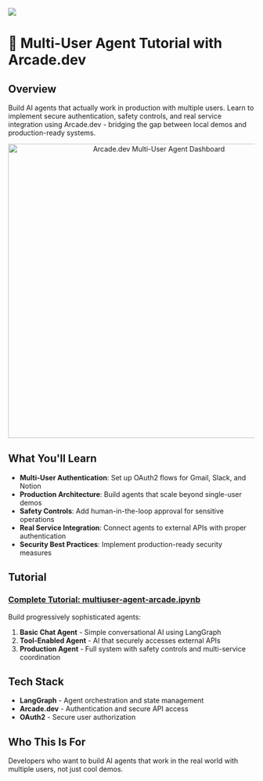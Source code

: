 ![](https://europe-west1-atp-views-tracker.cloudfunctions.net/working-analytics?notebook=tutorials--multi-user-agent-arcade--readme)

# 🚀 Multi-User Agent Tutorial with Arcade.dev

## Overview

Build AI agents that actually work in production with multiple users. Learn to implement secure authentication, safety controls, and real service integration using Arcade.dev - bridging the gap between local demos and production-ready systems.

<div align="center">
<img src="assets/arcade-dashboard.png" alt="Arcade.dev Multi-User Agent Dashboard" width="600"/>
</div>

## What You'll Learn

- **Multi-User Authentication**: Set up OAuth2 flows for Gmail, Slack, and Notion
- **Production Architecture**: Build agents that scale beyond single-user demos
- **Safety Controls**: Add human-in-the-loop approval for sensitive operations
- **Real Service Integration**: Connect agents to external APIs with proper authentication
- **Security Best Practices**: Implement production-ready security measures

## Tutorial

### **[Complete Tutorial: multiuser-agent-arcade.ipynb](./multiuser-agent-arcade.ipynb)**
Build progressively sophisticated agents:
1. **Basic Chat Agent** - Simple conversational AI using LangGraph
2. **Tool-Enabled Agent** - AI that securely accesses external APIs
3. **Production Agent** - Full system with safety controls and multi-service coordination

## Tech Stack

- **LangGraph** - Agent orchestration and state management
- **Arcade.dev** - Authentication and secure API access
- **OAuth2** - Secure user authorization

## Who This Is For

Developers who want to build AI agents that work in the real world with multiple users, not just cool demos.
